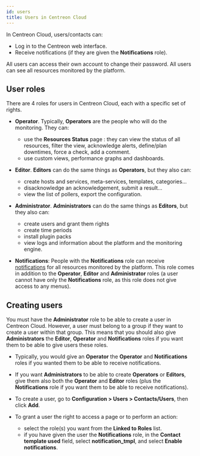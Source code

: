 ```yaml
---
id: users
title: Users in Centreon Cloud
---
```


In Centreon Cloud, users/contacts can:

* Log in to the Centreon web interface.
* Receive notifications (if they are given the **Notifications** role).

All users can access their own account to change their password. All users can see all resources monitored by the platform.

## User roles

There are 4 roles for users in Centreon Cloud, each with a specific set of rights.

* **Operator**. Typically, **Operators** are the people who will do the monitoring. They can:
  * use the **Resources Status** page : they can view the status of all resources, filter the view, acknowledge alerts, define/plan downtimes, force a check, add a comment.
  * use custom views, performance graphs and dashboards.

* **Editor**. **Editors** can do the same things as **Operators**, but they also can:
  * create hosts and services, meta-services, templates, categories...
  * disacknowledge an acknowledgement, submit a result...
  * view the list of pollers, export the configuration.

* **Administrator**. **Administrators** can do the same things as **Editors**, but they also can:
  * create users and grant them rights
  * create time periods
  * install plugin packs
  * view logs and information about the platform and the monitoring engine.

* **Notifications**: People with the **Notifications** role can receive [notifications](../alerts-notifications/notif-configuration) for all resources monitored by the platform. This role comes in addition to the **Operator**, **Editor** and **Administrator** roles (a user cannot have only the **Notifications** role, as this role does not give access to any menus).

## Creating users

You must have the **Administrator** role to be able to create a user in Centreon Cloud. However, a user must belong to a group if they want to create a user within that group. This means that you should also give **Administrators** the **Editor**, **Operator** and **Notifications** roles if you want them to be able to give users these roles.

* Typically, you would give an **Operator** the **Operator** and **Notifications** roles if you wanted them to be able to receive notifications.
* If you want **Administrators** to be able to create **Operators** or **Editors**, give them also both the **Operator** and **Editor** roles (plus the **Notifications** role if you want them to be able to receive notifications).

* To create a user, go to **Configuration > Users > Contacts/Users**, then click **Add**.
* To grant a user the right to access a page or to perform an action:
  * select the role(s) you want from the **Linked to Roles** list.
  * if you have given the user the **Notifications** role, in the **Contact template used** field, select **notification_tmpl**, and select **Enable notifications**.
  